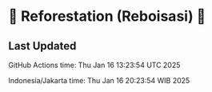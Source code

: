 
# 🌳 Reforestation (Reboisasi) 🌲

## Last Updated

GitHub Actions time: Thu Jan 16 13:23:54 UTC 2025

Indonesia/Jakarta time: Thu Jan 16 20:23:54 WIB 2025
